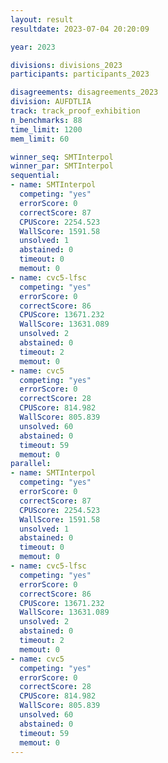 ```yaml
---
layout: result
resultdate: 2023-07-04 20:20:09

year: 2023

divisions: divisions_2023
participants: participants_2023

disagreements: disagreements_2023
division: AUFDTLIA
track: track_proof_exhibition
n_benchmarks: 88
time_limit: 1200
mem_limit: 60

winner_seq: SMTInterpol
winner_par: SMTInterpol
sequential:
- name: SMTInterpol
  competing: "yes"
  errorScore: 0
  correctScore: 87
  CPUScore: 2254.523
  WallScore: 1591.58
  unsolved: 1
  abstained: 0
  timeout: 0
  memout: 0
- name: cvc5-lfsc
  competing: "yes"
  errorScore: 0
  correctScore: 86
  CPUScore: 13671.232
  WallScore: 13631.089
  unsolved: 2
  abstained: 0
  timeout: 2
  memout: 0
- name: cvc5
  competing: "yes"
  errorScore: 0
  correctScore: 28
  CPUScore: 814.982
  WallScore: 805.839
  unsolved: 60
  abstained: 0
  timeout: 59
  memout: 0
parallel:
- name: SMTInterpol
  competing: "yes"
  errorScore: 0
  correctScore: 87
  CPUScore: 2254.523
  WallScore: 1591.58
  unsolved: 1
  abstained: 0
  timeout: 0
  memout: 0
- name: cvc5-lfsc
  competing: "yes"
  errorScore: 0
  correctScore: 86
  CPUScore: 13671.232
  WallScore: 13631.089
  unsolved: 2
  abstained: 0
  timeout: 2
  memout: 0
- name: cvc5
  competing: "yes"
  errorScore: 0
  correctScore: 28
  CPUScore: 814.982
  WallScore: 805.839
  unsolved: 60
  abstained: 0
  timeout: 59
  memout: 0
---
```

